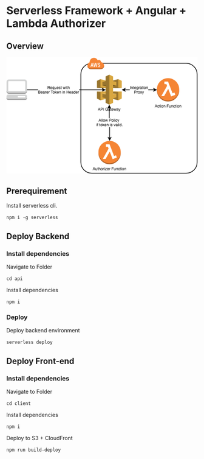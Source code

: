 # Serverless Framework + Angular + Lambda Authorizer

## Overview

![architecture](images/authorizer-architecture.png)

## Prerequirement

Install serverless cli.

```shellscript
npm i -g serverless
```

## Deploy Backend

### Install dependencies

Navigate to Folder

```shellscript
cd api
```

Install dependencies

```shellscript
npm i
```

### Deploy

Deploy backend environment

```shellscript
serverless deploy
```

## Deploy Front-end

### Install dependencies

Navigate to Folder

```shellscript
cd client
```

Install dependencies

```shellscript
npm i
```

Deploy to S3 + CloudFront

```shellscript
npm run build-deploy
```